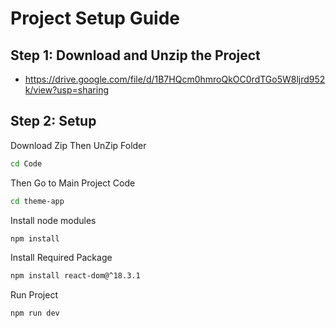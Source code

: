 # Project Setup Guide

## Step 1: Download and Unzip the Project

   - https://drive.google.com/file/d/1B7HQcm0hmroQkOC0rdTGo5W8ljrd952k/view?usp=sharing

## Step 2: Setup 

 Download Zip Then UnZip Folder  
   ```bash
   cd Code
```

Then Go to Main Project Code 
   ```bash
   cd theme-app
```

 Install node modules 
   ```bash
   npm install
```

Install Required Package  
   ```bash
   npm install react-dom@^18.3.1
```
 Run Project 

 ``` bash
npm run dev

```

